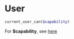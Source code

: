 # User

```php
current_user_can($capability)
```

For **$capability**, see [here](./wp-content/plugins/oak-labs-wp/src/admin/users/main.php) 

